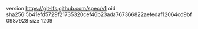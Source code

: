 version https://git-lfs.github.com/spec/v1
oid sha256:5b41efd5729f21735320cef46b23ada767366822aefedaf12064cd9bf0987928
size 1209
